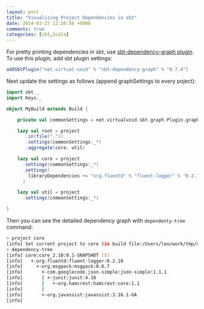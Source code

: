 ```yaml
---
layout: post
title: "Visualizing Project Dependencies in sbt"
date: 2014-03-27 12:50:58 +0900
comments: true
categories: [sbt,Scala]
---
```


For pretty printing dependencies in sbt, use [sbt-dependency-graph plugin](https://github.com/jrudolph/sbt-dependency-graph). To use this plugin, add sbt plugin settings:
<!-- more -->  
``` scala build/plugins.sbt
addSbtPlugin("net.virtual-void" % "sbt-dependency-graph" % "0.7.4")
```

Next update the settings as follows (append graphSettings to every poject):
``` scala project/Build.scala
import sbt._
import Keys._

object MyBuild extends Build {

    private val commonSettings = net.virtualvoid.sbt.graph.Plugin.graphSettings

    lazy val root = project
       .in(file("."))
       .settings(commonSettings:_*)
       .aggregate(core, util)

    lazy val core = project
      .settings(commonSettings:_*)
      .settings(
        libraryDependencies += "org.fluentd" % "fluent-logger" % "0.2.10"
      )

    lazy val util = project
      .settings(commonSettings:_*)

}
```

Then you can see the detailed dependency graph with `dependenty-tree` command:
``` sh
> project core
[info] Set current project to core (in build file:/Users/leo/work/tmp/mproj/)
> dependency-tree
[info] core:core_2.10:0.1-SNAPSHOT [S]
[info]   +-org.fluentd:fluent-logger:0.2.10
[info]     +-org.msgpack:msgpack:0.6.7
[info]       +-com.googlecode.json-simple:json-simple:1.1.1
[info]       | +-junit:junit:4.10
[info]       |   +-org.hamcrest:hamcrest-core:1.1
[info]       |
[info]       +-org.javassist:javassist:3.16.1-GA
[info]
```

